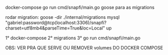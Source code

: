 docker-compose
go run cmd/snapfi/main.go
goose para as migrations

rodar migration: goose -dir ./internal/migrations mysql "gabriel:password@tcp(localhost:3306)/snapfi?charset=utf8mb4&parseTime=True&loc=Local" up


1° docker-compose
2° migrations
3° go run cmd/snapfi/main.go






OBS: VER PRA QUE SERVE OU REMOVER volumes DO DOCKER COMPOSE